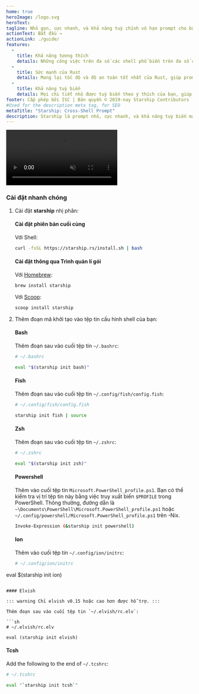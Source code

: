 ```yaml
---
home: true
heroImage: /logo.svg
heroText:
tagline: Nhỏ gọn, cực nhanh, và khả năng tuỳ chỉnh vô hạn prompt cho bất kì shell nào!
actionText: Bắt đầu →
actionLink: ./guide/
features:
  - 
    title: Khả năng tương thích
    details: Những công việc trên đa số các shell phổ biến trên đa số các hệ điều hành phổ biến. Sử dụng nó ở mọi nơi!
  - 
    title: Sức mạnh của Rust
    details: Mang lại tốc độ và độ an toàn tốt nhất của Rust, giúp prompt của bạn thực thi nhanh chóng và đáng tin cậy nhất có thể.
  - 
    title: Khả năng tuỳ biến
    details: Mọi chi tiết nhỏ được tuỳ biến theo ý thích của bạn, giúp prompt này nhỏ nhất có thể hoặc phong phú về tính năng như bạn muốn.
footer: Cấp phép bởi ISC | Bản quyền © 2019-nay Starship Contributors
#Used for the description meta tag, for SEO
metaTitle: "Starship: Cross-Shell Prompt"
description: Starship là prompt nhỏ, cực nhanh, và khả năng tuỳ biến mạnh mẽ cho bất kì shell nào! Hiển thị thông tin bạn cần, trong khi vẫn giữ cho đẹp và nhỏ gọn. Có thể được cài đặt nhanh chóng cho Bash, Fish, ZSH, Ion và PowerShell.
---
```


<div class="center">
  <video class="demo-video" muted autoplay loop playsinline>
    <source src="/demo.webm" type="video/webm">
    <source src="/demo.mp4" type="video/mp4">
  </video>
</div>

### Cài đặt nhanh chóng

1. Cài đặt **starship** nhị phân:


   #### Cài đặt phiên bản cuối cùng

   Với Shell:

   ```sh
   curl -fsSL https://starship.rs/install.sh | bash
   ```


   #### Cài đặt thông qua Trình quản lí gói

   Với [Homebrew](https://brew.sh/):

   ```sh
   brew install starship
   ```

   Với [Scoop](https://scoop.sh):

   ```powershell
   scoop install starship
   ```

1. Thêm đoạn mã khởi tạo vào tệp tin cấu hình shell của bạn:


   #### Bash

   Thêm đoạn sau vào cuối tệp tin `~/.bashrc`:

   ```sh
   # ~/.bashrc

   eval "$(starship init bash)"
   ```


   #### Fish

   Thêm đoạn sau vào cuối tệp tin `~/.config/fish/config.fish`:

   ```sh
   # ~/.config/fish/config.fish

   starship init fish | source
   ```


   #### Zsh

   Thêm đoạn sau vào cuối tệp tin `~/.zshrc`:

   ```sh
   # ~/.zshrc

   eval "$(starship init zsh)"
   ```


   #### Powershell

   Thêm vào cuối tệp tin `Microsoft.PowerShell_profile.ps1`. Bạn có thể kiểm tra vị trí tệp tin này bằng việc truy xuất biến `$PROFILE` trong PowerShell. Thông thường, đường dẫn là `~\Documents\PowerShell\Microsoft.PowerShell_profile.ps1` hoặc `~/.config/powershell/Microsoft.PowerShell_profile.ps1` trên -Nix.

   ```sh
   Invoke-Expression (&starship init powershell)
   ```


   #### Ion

   Thêm vào cuối tệp tin `~/.config/ion/initrc`:

   ```sh
   # ~/.config/ion/initrc

eval $(starship init ion)   
   ```

   #### Elvish

   ::: warning Chỉ elvish v0.15 hoặc cao hơn được hỗ trợ. :::

   Thêm đoạn sau vào cuối tệp tin `~/.elvish/rc.elv`:

   ```sh
   # ~/.elvish/rc.elv

   eval (starship init elvish)
   ```


   #### Tcsh

   Add the following to the end of `~/.tcshrc`:

   ```sh
   # ~/.tcshrc

   eval "`starship init tcsh`"
   ```

